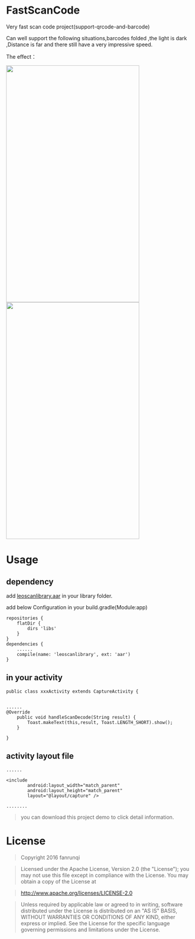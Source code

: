 
# FastScanCode

Very fast scan code project(support-qrcode-and-barcode)

Can well support the following situations,barcodes folded ,the light is dark ,Distance is far and there still have a very impressive speed.


The effect：

<img src="https://github.com/fanrunqi/FastScanCode/blob/master/Screenshot/Screenshot_20171108-165435.png" width = "360" height = "640"  />
<img src="https://github.com/fanrunqi/FastScanCode/blob/master/Screenshot/Screenshot_20171108-165526.png" width = "360" height = "640"  />

# Usage

## dependency

add [leoscanlibrary.aar](https://github.com/fanrunqi/FastScanCode/tree/master/app/libs) in your library folder.

add below Configuration in your build.gradle(Module:app)

```
repositories {
    flatDir {
        dirs 'libs'
    }
}
dependencies {
    ......
    compile(name: 'leoscanlibrary', ext: 'aar')
}
```
## in your activity 

```
public class xxxActivity extends CaptureActivity {


......
@Override
    public void handleScanDecode(String result) {
        Toast.makeText(this,result, Toast.LENGTH_SHORT).show();
    }

}
```

## activity layout file

```
......

<include
        android:layout_width="match_parent"
        android:layout_height="match_parent"
        layout="@layout/capture" />
        
........
```

> you can download this project demo to click detail information.


# License
> Copyright 2016 fanrunqi

> Licensed under the Apache License, Version 2.0 (the "License");
you may not use this file except in compliance with the License.
You may obtain a copy of the License at

  >  http://www.apache.org/licenses/LICENSE-2.0

> Unless required by applicable law or agreed to in writing, software
distributed under the License is distributed on an "AS IS" BASIS,
WITHOUT WARRANTIES OR CONDITIONS OF ANY KIND, either express or implied.
See the License for the specific language governing permissions and
limitations under the License.
